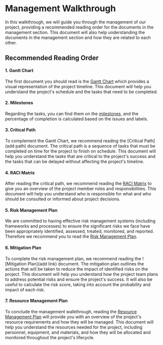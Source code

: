 # Management Walkthrough
In this walkthrough, we will guide you through the management of our project, providing a recommended reading order for the documents in the management section. This document will also help understanding the documents in the management section and how they are related to each other.
## Recommended Reading Order
 #### 1. Gantt Chart
 The first document you should read is the [Gantt Chart](https://github.com/orgs/algosup/projects/24/views/6) which provides a visual representation of the project timeline. This document will help you understand the project's schedule and the tasks that need to be completed.
#### 2. Milestones
Regarding the tasks, you can find them on the [milestones](https://github.com/algosup/2023-2024-project-4-sportshield-team-8/milestones), and the percentage of completion is calculated based on the issues and labels.
#### 3. Critical Path
To complement the Gantt Chart, we recommend reading the [Critical Path](add path) document. The critical path is a sequence of tasks that must be completed on time for the project to finish on schedule. This document will help you understand the tasks that are critical to the project's success and the tasks that can be delayed without affecting the project's timeline.
#### 4. RACI Matrix
After reading the critical path, we recommend reading the [RACI Matrix](https://github.com/algosup/2023-2024-project-4-sportshield-team-8/blob/Documents/documents/management/RACI.pdf) to give you an overview of the project member roles and responsibilities. This document will help you understand who is responsible for what and who should be consulted or informed about project decisions.
#### 5. Risk Management Plan
 We are committed to having effective risk management
systems (including frameworks and processes) to ensure
the significant risks we face have been appropriately
identified, assessed, treated, monitored, and reported. Therefore we recommend you to read the [Risk Management Plan](https://github.com/algosup/2023-2024-project-4-sportshield-team-8/blob/Documents/documents/management/riskManagementPlan.md).
#### 6. Mitigation Plan
To complete the risk management plan, we recommend reading the ![Mitigation Plan](add link) document. The mitigation plan outlines the actions that will be taken to reduce the impact of identified risks on the project. This document will help you understand how the project team plans to address potential risks and ensure the project's success. It will also be useful to calculate the risk score, taking into account the probability and impact of each risk.
#### 7. Resource Management Plan
To conclude the management walkthrough, reading the [Resource Management Plan]() will provide you with an overview of the project's resource requirements and how they will be managed. This document will help you understand the resources needed for the project, including personnel, equipment, and materials, and how they will be allocated and monitored throughout the project's lifecycle.










